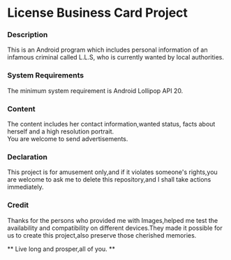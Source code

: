 # License Business Card Project
### Description
This is an Android program which includes personal information of an infamous criminal called L.L.S, who is currently wanted by local authorities.
### System Requirements
The minimum system requirement is Android Lollipop API 20.
### Content 
The content includes her contact information,wanted status, facts about herself and a high resolution portrait.<br>
You are welcome to send advertisements.
### Declaration
This project is for amusement only,and if it violates someone's rights,you are welcome to ask me to delete this repository,and I shall take actions immediately.
### Credit
Thanks for the persons who provided me with Images,helped me test the availability and compatibility on different devices.They made it possible for us to create this project,also preserve those cherished memories.

** Live long and prosper,all of you. **